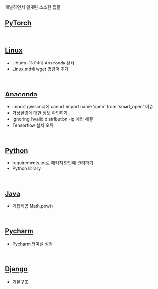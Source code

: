 개발하면서 알게된 소소한 팁들

## [PyTorch](https://github.com/jeewoo1025/Tips/blob/master/PyTorch.md)
<br>

## [Linux](https://github.com/jeewoo1025/Tips/blob/master/Linux.md) 
* Ubuntu 16.04에 Anaconda 설치
* Linux.md에 wget 명령어 추가
<br>

## [Anaconda](https://github.com/jeewoo1025/Tips/blob/master/Anaconda.md)
* import gensim시에 cannot import name 'open' from 'smart_open' 이슈
* 가상환경에 대한 정보 확인하기
* Ignoring invalid distribution -ip 에러 해결
* Tensorflow 설치 오류
<br>

## [Python](https://github.com/jeewoo1025/Tips/blob/master/Python.md) 
* requirements.txt로 패키지 한번에 관리하기
* Python library
<br>

## [Java](https://github.com/jeewoo1025/Tips/blob/master/Java.md)
* 거듭제곱 Math.pow()
<br>

## [Pycharm](https://github.com/jeewoo1025/Tips/blob/master/Pycharm.md) 
* Pycharm 터미널 설정
<br>

## [Django](https://github.com/jeewoo1025/Tips/blob/master/Django.md)
* 기본구조
<br>
